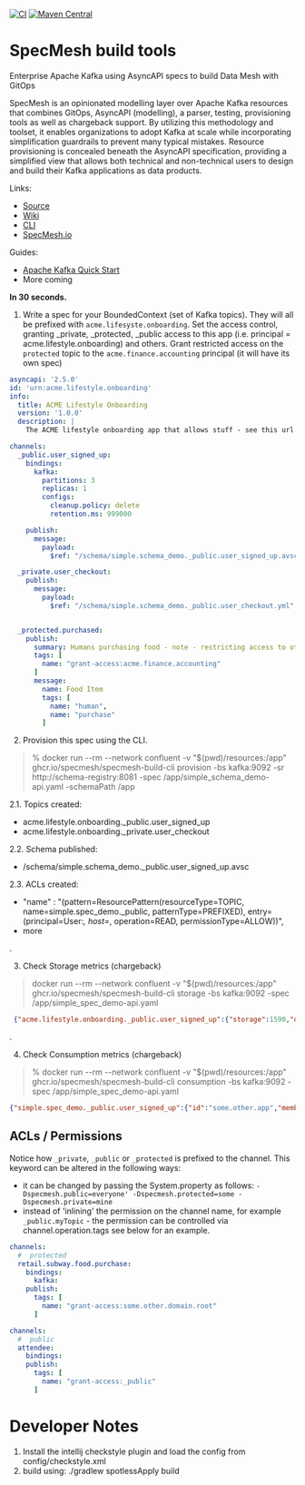 [![CI](https://github.com/specmesh/specmesh-build/actions/workflows/build.yml/badge.svg?branch=main)](https://github.com/specmesh/specmesh-build/actions/workflows/ci.yml)
[![Maven Central](https://img.shields.io/maven-central/v/io.specmesh/specmesh-kafka.svg)](https://central.sonatype.dev/search?q=specmesh-*)

# SpecMesh build tools

Enterprise Apache Kafka using AsyncAPI specs to build Data Mesh with GitOps


SpecMesh is an opinionated modelling layer over Apache Kafka resources that combines GitOps, AsyncAPI (modelling), a parser, testing, provisioning tools as well as chargeback support. By utilizing this methodology and toolset, it enables organizations to adopt Kafka at scale while incorporating simplification guardrails to prevent many typical mistakes. Resource provisioning is concealed beneath the AsyncAPI specification, providing a simplified view that allows both technical and non-technical users to design and build their Kafka applications as data products.

Links:
- [Source](https://github.com/specmesh/specmesh-build)
- [Wiki](https://github.com/specmesh/docs/wiki) 
- [CLI](cli/README.md)
- [SpecMesh.io](https://specmesh.github.io/site/)

Guides:
- [Apache Kafka Quick Start](https://github.com/specmesh/getting-started-apachekafka)
- More coming

**In 30 seconds.**

1. Write a spec for your BoundedContext (set of Kafka topics). They will all be prefixed with `acme.lifesyste.onboarding`. Set the access control, granting _private, _protected, _public access to this app (i.e. principal = acme.lifestyle.onboarding) and others. Grant restricted access on the `protected` topic to the `acme.finance.accounting` principal (it will have its own spec)

```yaml
asyncapi: '2.5.0'
id: 'urn:acme.lifestyle.onboarding'
info:
  title: ACME Lifestyle Onboarding
  version: '1.0.0'
  description: |
    The ACME lifestyle onboarding app that allows stuff - see this url for more detail.. etc

channels:
  _public.user_signed_up:
    bindings:
      kafka:
        partitions: 3
        replicas: 1
        configs:
          cleanup.policy: delete
          retention.ms: 999000

    publish:
      message:
        payload:
          $ref: "/schema/simple.schema_demo._public.user_signed_up.avsc"

  _private.user_checkout:
    publish:
      message:
        payload:
          $ref: "/schema/simple.schema_demo._public.user_checkout.yml"


  _protected.purchased:
    publish:
      summary: Humans purchasing food - note - restricting access to other domain principals
      tags: [
        name: "grant-access:acme.finance.accounting"
      ]
      message:
        name: Food Item
        tags: [
          name: "human",
          name: "purchase"
        ]
```


2. Provision this spec using the CLI. 

> % docker run --rm --network confluent -v "$(pwd)/resources:/app" ghcr.io/specmesh/specmesh-build-cli  provision -bs kafka:9092  -sr http://schema-registry:8081 -spec /app/simple_schema_demo-api.yaml -schemaPath /app
>
2.1. Topics created:
- acme.lifestyle.onboarding._public.user_signed_up
- acme.lifestyle.onboarding._private.user_checkout

2.2. Schema published:
- /schema/simple.schema_demo._public.user_signed_up.avsc

2.3. ACLs created:
- "name" : "(pattern=ResourcePattern(resourceType=TOPIC, name=simple.spec_demo._public, patternType=PREFIXED), entry=(principal=User:*, host=*, operation=READ, permissionType=ALLOW))",
- more

.


3. Check Storage metrics (chargeback)

> docker run --rm --network confluent -v "$(pwd)/resources:/app" ghcr.io/specmesh/specmesh-build-cli storage -bs kafka:9092 -spec /app/simple_spec_demo-api.yaml
>

```json
 {"acme.lifestyle.onboarding._public.user_signed_up":{"storage":1590,"offset-total":6},"acme.lifestyle._protected.purchased":{"storage":0,"offset-total":0},"acme.lifestyle._private.user_checkout":{"storage":9185,"offset-total":57}}
```
.

4. Check Consumption metrics (chargeback)

>%  docker run --rm --network confluent -v "$(pwd)/resources:/app" ghcr.io/specmesh/specmesh-build-cli consumption -bs kafka:9092 -spec /app/simple_spec_demo-api.yaml


```json
{"simple.spec_demo._public.user_signed_up":{"id":"some.other.app","members":[{"id":"console-consumer-7f9d23c7-a627-41cd-ade9-3919164bc363","clientId":"console-consumer","host":"/172.30.0.3","partitions":[{"id":0,"topic":"simple.spec_demo._public.user_signed_up","offset":57,"timestamp":-1}]}],"offsetTotal":57}}
```

## ACLs / Permissions

Notice how `_private`, `_public` or `_protected` is prefixed to the channel. This keyword can be altered in the following ways:
- it can be changed by passing the System.property as follows: `-Dspecmesh.public=everyone' -Dspecmesh.protected=some -Dspecmesh.private=mine`
- instead of 'inlining' the permission on the channel name, for example `_public.myTopic` - the permission can be controlled via channel.operation.tags see below for an example.

```yaml
channels:
  #  protected
  retail.subway.food.purchase:
    bindings:
      kafka:
    publish:
      tags: [
        name: "grant-access:some.other.domain.root"
      ]
```
```yaml
channels:
  #  public
  attendee:
    bindings:
    publish:
      tags: [
        name: "grant-access:_public"
      ]
```
# Developer Notes

1. Install the intellij checkstyle plugin and load the config from config/checkstyle.xml
1. build using: ./gradlew spotlessApply build
